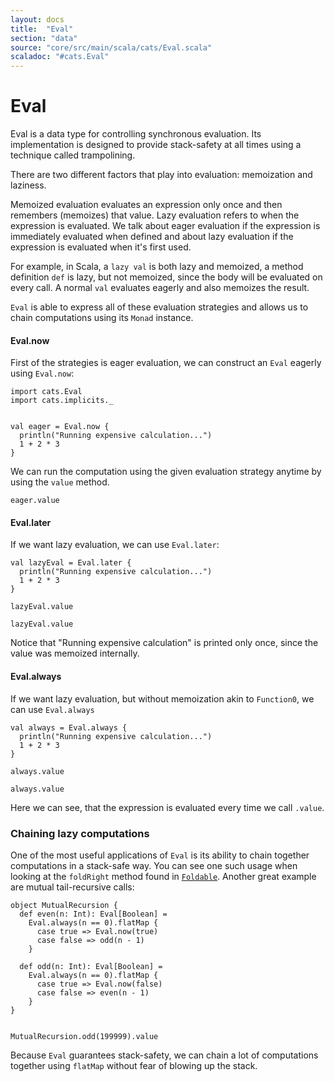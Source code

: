 ```yaml
---
layout: docs
title:  "Eval"
section: "data"
source: "core/src/main/scala/cats/Eval.scala"
scaladoc: "#cats.Eval"
---
```

# Eval

Eval is a data type for controlling synchronous evaluation.
Its implementation is designed to provide stack-safety at all times using a technique called trampolining.

There are two different factors that play into evaluation: memoization and laziness.

Memoized evaluation evaluates an expression only once and then remembers (memoizes) that value.
Lazy evaluation refers to when the expression is evaluated.
We talk about eager evaluation if the expression is immediately evaluated when defined and about lazy evaluation if the expression is evaluated when it's first used.

For example, in Scala, a `lazy val` is both lazy and memoized, a method definition `def` is lazy, but not memoized, since the body will be evaluated on every call.
A normal `val` evaluates eagerly and also memoizes the result.

`Eval` is able to express all of these evaluation strategies and allows us to chain computations using its `Monad` instance.

#### Eval.now

First of the strategies is eager evaluation, we can construct an `Eval` eagerly using `Eval.now`:


```tut:book
import cats.Eval
import cats.implicits._


val eager = Eval.now {
  println("Running expensive calculation...")
  1 + 2 * 3
}
```


We can run the computation using the given evaluation strategy anytime by using the `value` method.

```tut:book
eager.value

```

#### Eval.later

If we want lazy evaluation, we can use `Eval.later`:

```tut:book
val lazyEval = Eval.later {
  println("Running expensive calculation...")
  1 + 2 * 3
}

lazyEval.value

lazyEval.value
```

Notice that "Running expensive calculation" is printed only once, since the value was memoized internally.

#### Eval.always

If we want lazy evaluation, but without memoization akin to `Function0`, we can use `Eval.always`

```tut:book
val always = Eval.always {
  println("Running expensive calculation...")
  1 + 2 * 3
}

always.value

always.value
```

Here we can see, that the expression is evaluated every time we call `.value`.


### Chaining lazy computations

One of the most useful applications of `Eval` is its ability to chain together computations in a stack-safe way.
You can see one such usage when looking at the `foldRight` method found in [`Foldable`](foldable.html).
Another great example are mutual tail-recursive calls:

```tut:book
object MutualRecursion {
  def even(n: Int): Eval[Boolean] =
    Eval.always(n == 0).flatMap {
      case true => Eval.now(true)
      case false => odd(n - 1)
    }

  def odd(n: Int): Eval[Boolean] =
    Eval.always(n == 0).flatMap {
      case true => Eval.now(false)
      case false => even(n - 1)
    }
}


MutualRecursion.odd(199999).value
```

Because `Eval` guarantees stack-safety, we can chain a lot of computations together using `flatMap` without fear of blowing up the stack.
